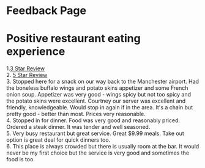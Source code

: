 # Feedback Page

# Positive restaurant eating experience

1.<a href="3starreview.md">3 Star Review</a> <br>
2. <a href="5star-review.md">5 Star Review</a> <br>
3. Stopped here for a snack on our way back to the Manchester airport. Had the boneless buffalo wings and potato skins appetizer and some French onion soup. Appetizer was very good - wings spicy but not too spicy and the potato skins were excellent. Courtney our server was excellent and friendly, knowledgeable. Would stop in again if in the area. It's a chain but pretty good - better than most. Prices very reasonable. <br>
4. Stopped in for dinner. Food was very good and reasonably priced. Ordered a steak dinner. It was tender and well seasoned. <br>
5. Very busy restaurant but great service. Great $9.99 meals. Take out option is great deal for quick dinners too. <br>
6. This place is always crowded but there is usually room at the bar. It would never be my first choice but the service is very good and sometimes the food is too. <br>